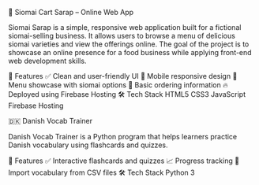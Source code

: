 🥟 Siomai Cart Sarap – Online Web App

Siomai Sarap is a simple, responsive web application built for a fictional siomai-selling business. 
It allows users to browse a menu of delicious siomai varieties and view the offerings online. 
The goal of the project is to showcase an online presence for a food business while applying front-end web development skills.

🚀 Features
✅ Clean and user-friendly UI
📱 Mobile responsive design
🍱 Menu showcase with siomai options
🛒 Basic ordering information
🔥 Deployed using Firebase Hosting
🛠 Tech Stack
HTML5
CSS3
JavaScript
Firebase Hosting

🇩🇰 Danish Vocab Trainer

Danish Vocab Trainer is a Python program that helps learners practice Danish vocabulary using flashcards and quizzes.

🚀 Features
✅ Interactive flashcards and quizzes
📈 Progress tracking
📝 Import vocabulary from CSV files
🛠 Tech Stack
Python 3
